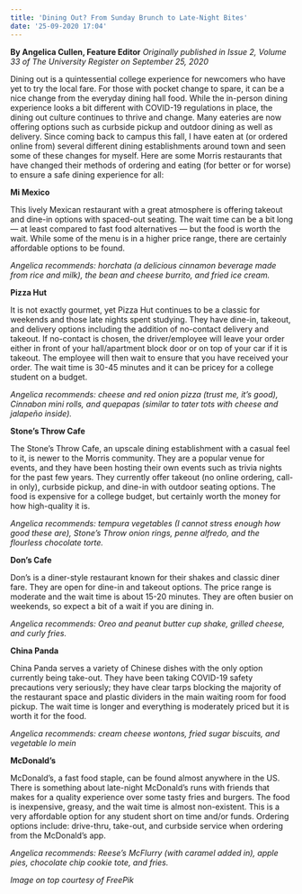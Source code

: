 ```yaml
---
title: 'Dining Out? From Sunday Brunch to Late-Night Bites'
date: '25-09-2020 17:04'
---
```


**By Angelica Cullen, Feature Editor** _Originally published in Issue 2, Volume 33 of The University Register on September 25, 2020_

Dining out is a quintessential college experience for newcomers who have yet to try the local fare. For those with pocket change to spare, it can be a nice change from the everyday dining hall food. While the in-person dining experience looks a bit different with COVID-19 regulations in place, the dining out culture continues to thrive and change. Many eateries are now offering options such as curbside pickup and outdoor dining as well as delivery. Since coming back to campus this fall, I have eaten at (or ordered online from) several different dining establishments around town and seen some of these changes for myself. Here are some Morris restaurants that have changed their methods of ordering and eating (for better or for worse) to ensure a safe dining experience for all:

**Mi Mexico**

This lively Mexican restaurant with a great atmosphere is offering takeout and dine-in options with spaced-out seating. The wait time can be a bit long — at least compared to fast food alternatives — but the food is worth the wait. While some of the menu is in a higher price range, there are certainly affordable options to be found.

_Angelica recommends: horchata (a delicious cinnamon beverage made from rice and milk), the bean and cheese burrito, and fried ice cream._

**Pizza Hut**

It is not exactly gourmet, yet Pizza Hut continues to be a classic for weekends and those late nights spent studying. They have dine-in, takeout, and delivery options including the addition of no-contact delivery and takeout. If no-contact is chosen, the driver/employee will leave your order either in front of your hall/apartment block door or on top of your car if it is takeout. The employee will then wait to ensure that you have received your order. The wait time is 30-45 minutes and it can be pricey for a college student on a budget.

_Angelica recommends: cheese and red onion pizza (trust me, it’s good), Cinnabon mini rolls, and quepapas (similar to tater tots with cheese and jalapeño inside)._

**Stone’s Throw Cafe**

The Stone’s Throw Cafe, an upscale dining establishment with a casual feel to it, is newer to the Morris community. They are a popular venue for events, and they have been hosting their own events such as trivia nights for the past few years. They currently offer takeout (no online ordering, call-in only), curbside pickup, and dine-in with outdoor seating options. The food is expensive for a college budget, but certainly worth the money for how high-quality it is. 

_Angelica recommends: tempura vegetables (I cannot stress enough how good these are), Stone’s Throw onion rings, penne alfredo, and the flourless chocolate torte._

**Don’s Cafe**

Don’s is a diner-style restaurant known for their shakes and classic diner fare. They are open for dine-in and takeout options. The price range is moderate and the wait time is about 15-20 minutes. They are often busier on weekends, so expect a bit of a wait if you are dining in.

_Angelica recommends: Oreo and peanut butter cup shake, grilled cheese, and curly fries._

**China Panda**

China Panda serves a variety of Chinese dishes with the only option currently being take-out. They have been taking COVID-19 safety precautions very seriously; they have clear tarps blocking the majority of the restaurant space and plastic dividers in the main waiting room for food pickup. The wait time is longer and everything is moderately priced but it is worth it for the food.

_Angelica recommends: cream cheese wontons, fried sugar biscuits, and vegetable lo mein_

**McDonald’s**

McDonald’s, a fast food staple, can be found almost anywhere in the US. There is something about late-night McDonald’s runs with friends that makes for a quality experience over some tasty fries and burgers. The food is inexpensive, greasy, and the wait time is almost non-existent. This is a very affordable option for any student short on time and/or funds. Ordering options include: drive-thru, take-out, and curbside service when ordering from the McDonald’s app.

_Angelica recommends: Reese’s McFlurry (with caramel added in), apple pies, chocolate chip cookie tote, and fries._

_Image on top courtesy of FreePik_